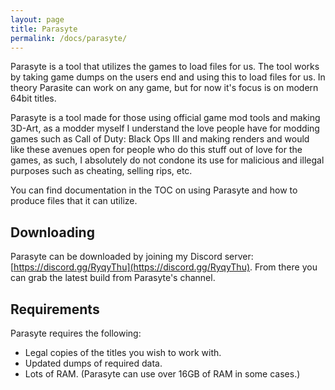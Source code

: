 ```yaml
---
layout: page
title: Parasyte
permalink: /docs/parasyte/
---
```


Parasyte is a tool that utilizes the games to load files for us. The tool works by taking game dumps on the users end and using this to load files for us. In theory Parasite can work on any game, but for now it's focus is on modern 64bit titles.

Parasyte is a tool made for those using official game mod tools and making 3D-Art, as a modder myself I understand the love people have for modding games such as Call of Duty: Black Ops III and making renders and would like these avenues open for people who do this stuff out of love for the games, as such, I absolutely do not condone its use for malicious and illegal purposes such as cheating, selling rips, etc.

You can find documentation in the TOC on using Parasyte and how to produce files that it can utilize.

## Downloading

Parasyte can be downloaded by joining my Discord server: [https://discord.gg/RyqyThu](https://discord.gg/RyqyThu). From there you can grab the latest build from Parasyte's channel.

## Requirements

Parasyte requires the following:

* Legal copies of the titles you wish to work with.
* Updated dumps of required data.
* Lots of RAM. (Parasyte can use over 16GB of RAM in some cases.)